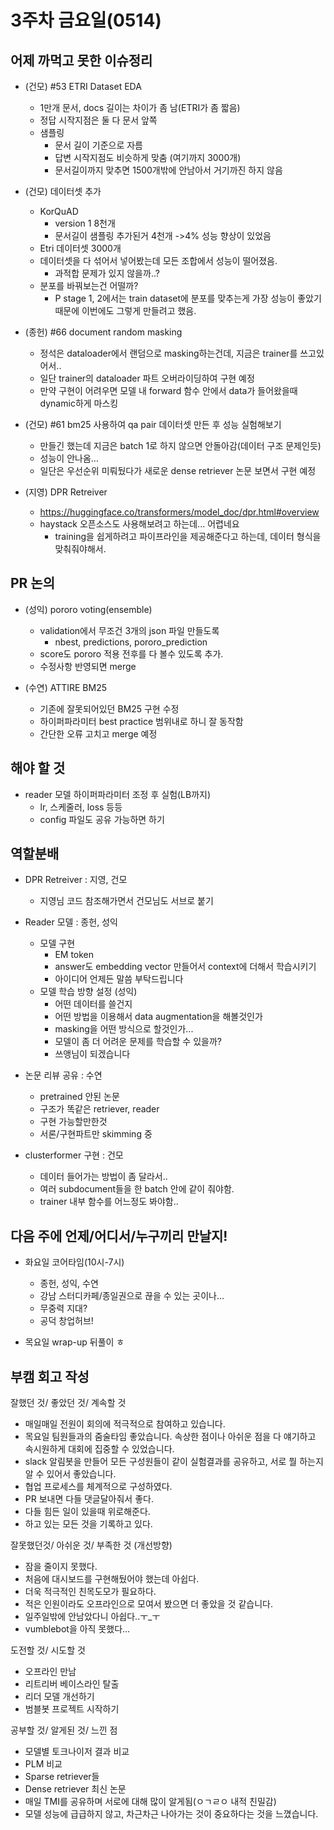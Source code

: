 # 3주차 금요일(0514)

## 어제 까먹고 못한 이슈정리

- (건모) #53 ETRI Dataset EDA
    - 1만개 문서, docs 길이는 차이가 좀 남(ETRI가 좀 짧음)
    - 정답 시작지점은 둘 다 문서 앞쪽
    - 샘플링
        - 문서 길이 기준으로 자름
        - 답변 시작지점도 비슷하게 맞춤 (여기까지 3000개)
        - 문서길이까지 맞추면 1500개밖에 안남아서 거기까진 하지 않음

- (건모) 데이터셋 추가
    - KorQuAD
        - version 1 8천개
        - 문서길이 샘플링 추가된거 4천개 ->4% 성능 향상이 있었음
    - Etri 데이터셋 3000개
    - 데이터셋을 다 섞어서 넣어봤는데 모든 조합에서 성능이 떨어졌음.
        - 과적합 문제가 있지 않을까..?
    - 분포를 바꿔보는건 어떨까?
        - P stage 1, 2에서는 train dataset에 분포를 맞추는게 가장 성능이 좋았기 때문에 이번에도 그렇게 만들려고 했음.

- (종헌) #66 document random masking
    - 정석은 dataloader에서 랜덤으로 masking하는건데, 지금은 trainer를 쓰고있어서..
    - 일단 trainer의 dataloader 파트 오버라이딩하여 구현 예정
    - 만약 구현이 어려우면 모델 내 forward 함수 안에서 data가 들어왔을때 dynamic하게 마스킹

- (건모) #61 bm25 사용하여 qa pair 데이터셋 만든 후 성능 실험해보기
    - 만들긴 했는데 지금은 batch 1로 하지 않으면 안돌아감(데이터 구조 문제인듯)
    - 성능이 안나옴...
    - 일단은 우선순위 미뤄뒀다가 새로운 dense retriever 논문 보면서 구현 예정

- (지영) DPR Retreiver
    - https://huggingface.co/transformers/model_doc/dpr.html#overview
    - haystack 오픈소스도 사용해보려고 하는데... 어렵네요
        - training을 쉽게하려고 파이프라인을 제공해준다고 하는데, 데이터 형식을 맞춰줘야해서.

## PR 논의

- (성익) pororo voting(ensemble)
    - validation에서 무조건 3개의 json 파일 만들도록
        - nbest, predictions, pororo_prediction
    - score도 pororo 적용 전후를 다 볼수 있도록 추가.
    - 수정사항 반영되면 merge

- (수연) ATTIRE BM25
    - 기존에 잘못되어있던 BM25 구현 수정
    - 하이퍼파라미터 best practice 범위내로 하니 잘 동작함
    - 간단한 오류 고치고 merge 예정


## 해야 할 것

- reader 모델 하이퍼파라미터 조정 후 실험(LB까지)
    - lr, 스케줄러, loss 등등
    - config 파일도 공유 가능하면 하기

## 역할분배

- DPR Retreiver : 지영, 건모
    - 지영님 코드 참조해가면서 건모님도 서브로 붙기

- Reader 모델 : 종헌, 성익
    - 모델 구현
        - EM token
        - answer도 embedding vector 만들어서 context에 더해서 학습시키기
        - 아이디어 언제든 말씀 부탁드립니다
    - 모델 학습 방향 설정 (성익)
        - 어떤 데이터를 쓸건지
        - 어떤 방법을 이용해서 data augmentation을 해볼것인가
        - masking을 어떤 방식으로 할것인가...
        - 모델이 좀 더 어려운 문제를 학습할 수 있을까?
        - 쓰앵님이 되겠습니다

- 논문 리뷰 공유 : 수연
    - pretrained 안된 논문
    - 구조가 똑같은 retriever, reader
    - 구현 가능할만한것
    - 서론/구현파트만 skimming 중

- clusterformer 구현 : 건모
    - 데이터 들어가는 방법이 좀 달라서..
    - 여러 subdocument들을 한 batch 안에 같이 줘야함.
    - trainer 내부 함수를 어느정도 봐야함..


## 다음 주에 언제/어디서/누구끼리 만날지!

- 화요일 코어타임(10시-7시)
    - 종헌, 성익, 수연
    - 강남 스터디카페/종일권으로 끊을 수 있는 곳이나...
    - 무중력 지대?
    - 공덕 창업허브!

- 목요일 wrap-up 뒤풀이 ㅎ

## 부캠 회고 작성

잘했던 것/ 좋았던 것/ 계속할 것

- 매일매일 전원이 회의에 적극적으로 참여하고 있습니다.
- 목요일 팀원들과의 줌술타임 좋았습니다. 속상한 점이나 아쉬운 점을 다 얘기하고 속시원하게 대회에 집중할 수 있었습니다.
- slack 알림봇을 만들어 모든 구성원들이 같이 실험결과를 공유하고, 서로 뭘 하는지 알 수 있어서 좋았습니다.
- 협업 프로세스를 체계적으로 구성하였다.
- PR 보내면 다들 댓글달아줘서 좋다.
- 다들 힘든 일이 있을때 위로해준다.
- 하고 있는 모든 것을 기록하고 있다.

잘못했던것/ 아쉬운 것/ 부족한 것 (개선방향)

- 잠을 줄이지 못했다.
- 처음에 대시보드를 구현해뒀어야 했는데 아쉽다.
- 더욱 적극적인 친목도모가 필요하다.
- 적은 인원이라도 오프라인으로 모여서 봤으면 더 좋았을 것 같습니다.
- 일주일밖에 안남았다니 아쉽다..ㅜ_ㅜ
- vumblebot을 아직 못했다...

도전할 것/ 시도할 것

- 오프라인 만남
- 리트리버 베이스라인 탈출
- 리더 모델 개선하기
- 범블봇 프로젝트 시작하기

공부할 것/ 알게된 것/ 느낀 점

- 모델별 토크나이저 결과 비교
- PLM 비교
- Sparse retriever들
- Dense retriever 최신 논문
- 매일 TMI를 공유하며 서로에 대해 많이 알게됨(ㅇㄱㄹㅇ 내적 친밀감)
- 모델 성능에 급급하지 않고, 차근차근 나아가는 것이 중요하다는 것을 느꼈습니다.

